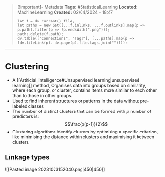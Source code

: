 > [!important]- Metadata
> **Tags:** #StatisticalLearning 
> **Located:** MachineLearning
> **Created:** 02/04/2024 - 18:47
> ```dataviewjs
> let f = dv.current().file;
> let paths = new Set([...f.inlinks, ...f.outlinks].map(p => p.path).filter(p => !p.endsWith(".png")));
> paths.delete(f.path);
> dv.table(["Connections", "Tags"], [...paths].map(p => [dv.fileLink(p), dv.page(p).file.tags.join("")]));
> ```

___
# Clustering
- A [[Artificial_intelligence#Unsupervised learning|unsupervised learning]] method, Organises data into groups based on similarity, where each group, or cluster, contains items more similar to each other than to those in other groups.
- Used to find inherent structures or patterns in the data without pre-labeled classes
- The number of distinct clusters that can be formed with $p$ number of predictors is:
$$\frac{p(p-1)}{2}$$
- Clustering algorithms identify clusters by optimising a specific criterion, like minimising the distance within clusters and maximising it between clusters.
## Linkage types 

![[Pasted image 20231023152040.png|450|450]]

